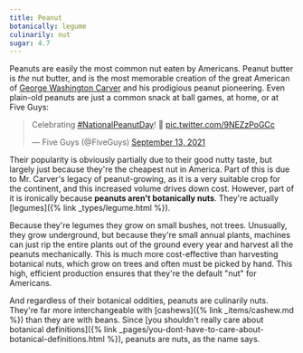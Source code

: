 ```yaml
---
title: Peanut
botanically: legume
culinarily: nut
sugar: 4.7
---
```

Peanuts are easily the most common nut eaten by Americans. Peanut butter is <em>the</em> nut butter, and is the most memorable creation of the great American of [George Washington Carver](https://www.tuskegee.edu/support-tu/george-washington-carver) and his prodigious peanut pioneering. Even plain-old peanuts are just a common snack at ball games, at home, or at Five Guys:
<blockquote class="twitter-tweet" data-dnt="true"><p lang="en" dir="ltr">Celebrating <a href="https://twitter.com/hashtag/NationalPeanutDay?src=hash&amp;ref_src=twsrc%5Etfw">#NationalPeanutDay</a>! 🥜 <a href="https://t.co/9NEZzPoGCc">pic.twitter.com/9NEZzPoGCc</a></p>&mdash; Five Guys (@FiveGuys) <a href="https://twitter.com/FiveGuys/status/1437446014135320580?ref_src=twsrc%5Etfw">September 13, 2021</a></blockquote> <script async src="https://platform.twitter.com/widgets.js" charset="utf-8"></script> 

Their popularity is obviously partially due to their good nutty taste, but largely just because they're the cheapest nut in America. Part of this is due to Mr. Carver's legacy of peanut-growing, as it is a very suitable crop for the continent, and this increased volume drives down cost. However, part of it is ironically because <strong>peanuts aren't botanically nuts</strong>. They're actually [legumes]({% link _types/legume.html %}).

Because they're legumes they grow on small bushes, not trees. Unusually, they grow underground, but because they're small annual plants, machines can just rip the entire plants out of the ground every year and harvest all the peanuts mechanically. This is much more cost-effective than harvesting botanical nuts, which grow on trees and often must be picked by hand. This high, efficient production ensures that they're the default "nut" for Americans.

And regardless of their botanical oddities, peanuts are culinarily nuts. They're far more interchangeable with [cashews]({% link _items/cashew.md %}) than they are with beans. Since [you shouldn't really care about botanical definitions]({% link _pages/you-dont-have-to-care-about-botanical-definitions.html %}), peanuts are nuts, as the name says.